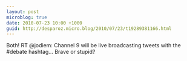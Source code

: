 ```yaml
---
layout: post
microblog: true
date: 2010-07-23 10:00 +1000
guid: http://desparoz.micro.blog/2010/07/23/t19289381166.html
---
```

Both! RT @jodiem: Channel 9 will be live broadcasting tweets with the #debate hashtag... Brave or stupid?
